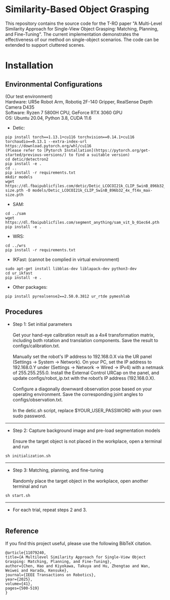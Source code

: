 # Similarity-Based Object Grasping
This repository contains the source code for the T-RO paper "A Multi-Level Similarity Approach for Single-View Object Grasping: Matching, Planning, and Fine-Tuning". The current implementation demonstrates the effectiveness of our method on single-object scenarios. The code can be extended to support cluttered scenes.

# Installation

## Environmental Configurations

(Our test environment)  
Hardware: UR5e Robot Arm, Robotiq 2F-140 Gripper, RealSense Depth Camera D435  
Software: Ryzen 7 5800H CPU, GeForce RTX 3060 GPU  
OS: Ubuntu 20.04, Python 3.8, CUDA 11.6  

- Detic:
```
pip install torch==1.13.1+cu116 torchvision==0.14.1+cu116 torchaudio==0.13.1 --extra-index-url https://download.pytorch.org/whl/cu116
(Please refer to [Pytorch Installation](https://pytorch.org/get-started/previous-versions/) to find a suitable version)
cd detic/detectron2
pip install -e .
cd ..
pip install -r requirements.txt
mkdir models
wget https://dl.fbaipublicfiles.com/detic/Detic_LCOCOI21k_CLIP_SwinB_896b32_4x_ft4x_max-size.pth -O models/Detic_LCOCOI21k_CLIP_SwinB_896b32_4x_ft4x_max-size.pth 
```

- SAM:
```
cd ../sam 
wget https://dl.fbaipublicfiles.com/segment_anything/sam_vit_b_01ec64.pth
pip install -e .
```

- WRS:
```
cd ../wrs
pip install -r requirements.txt
```

- IKFast: (cannot be complied in virtual environment)
```
sudo apt-get install libblas-dev liblapack-dev python3-dev
cd ur_ikfast
pip install -e .
```

- Other packages:
```
pip install pyrealsense2==2.50.0.3812 ur_rtde pymeshlab
```

## Procedures

- Step 1: Set initial parameters<br><br>
Get your hand-eye calibration result as a 4x4 transformation matrix, including both rotation and translation components. Save the result to configs/calibration.txt.<br><br>
Manually set the robot's IP address to 192.168.0.X via the UR panel (Settings → System → Network). On your PC, set the IP address to 192.168.0.Y under (Settings → Network → Wired → IPv4) with a netmask of 255.255.255.0. Install the External Control URCap on the panel, and update configs/robot_ip.txt with the robot’s IP address (192.168.0.X).<br><br>
Configure a diagonally downward observation pose based on your operating environment. Save the corresponding joint angles to configs/observation.txt.<br><br>
In the detic.sh script, replace $YOUR_USER_PASSWORD with your own sudo password.

--------------------------------------------------

- Step 2: Capture background image and pre-load segmentation models<br><br>
Ensure the target object is not placed in the workplace, open a terminal and run
```
sh initialization.sh
```

--------------------------------------------------

- Step 3: Matching, planning, and fine-tuning<br><br>
Randomly place the target object in the workplace, open another terminal and run
```
sh start.sh
```

--------------------------------------------------

- For each trial, repeat steps 2 and 3.<br><br>


## Reference

If you find this project useful, please use the following BibTeX citation.

    @article{11079240,
  	title={A Multilevel Similarity Approach for Single-View Object Grasping: Matching, Planning, and Fine-Tuning},
  	author={Chen, Hao and Kiyokawa, Takuya and Hu, Zhengtao and Wan, Weiwei and Harada, Kensuke},
  	journal={IEEE Transactions on Robotics},
  	year={2025},
  	volume={41},
  	pages={500-519}
	}
